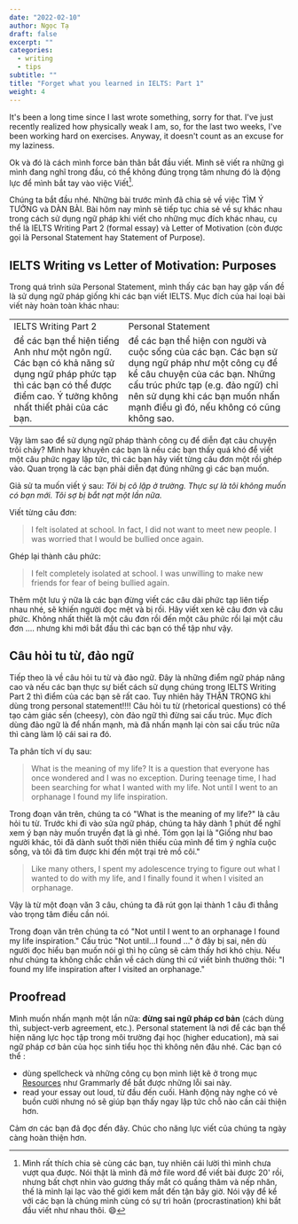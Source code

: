 ```yaml
---
date: "2022-02-10"
author: Ngọc Tạ
draft: false
excerpt: ""
categories:
  - writing
  - tips
subtitle: ""
title: "Forget what you learned in IELTS: Part 1"
weight: 4
---
```


It's been a long time since I last wrote something, sorry for that.
I've just recently realized how physically weak I am, so, for the last two weeks, I've been working hard on exercises.
Anyway, it doesn't count as an excuse for my laziness. 

Ok và đó là cách mình force bản thân bắt đầu viết.
Mình sẽ viết ra những gì mình đang nghĩ trong đầu, có thể không đúng trọng tâm nhưng đó là động lực để mình bắt tay vào việc Viết[^1].
 

[^1]: Mình rất thích chia sẻ cùng các bạn, tuy nhiên cái lười thì mình chưa vượt qua được.
    Nói thật là mình đã mở file word để viết bài được 20' rồi, nhưng bất chợt nhìn vào gương thấy mắt có quầng thâm và nếp nhăn, thế là mình lại lạc vào thế giới kem mắt đến tận bây giờ.
    Nói vậy để kể với các bạn là chúng mình cùng có sự trì hoãn (procrastination) khi bắt đầu viết như nhau thôi.
    :smile:

Chúng ta bắt đầu nhé.
Những bài trước mình đã chia sẻ về việc TÌM Ý TƯỞNG và DÀN BÀI. Bài hôm nay mình sẽ tiếp tục chia sẻ về sự khác nhau trong cách sử dụng ngữ pháp khi viết cho những mục đích khác nhau, cụ thể là IELTS Writing Part 2 (formal essay) và Letter of Motivation (còn được gọi là Personal Statement hay Statement of Purpose).

## IELTS Writing vs Letter of Motivation: Purposes

Trong quá trình sửa Personal Statement, mình thấy các bạn hay gặp vấn đề là sử dụng ngữ pháp giống khi các bạn viết IELTS.
Mục đích của hai loại bài viết này hoàn toàn khác nhau:

|                                                                                                                                                                            |                                                                                                                                                                                                                                                           |
|-----------------------------|-------------------------------------------|
| IELTS Writing Part 2                                                                                                                                                       | Personal Statement                                                                                                                                                                                                                                        |
| để các bạn thể hiện tiếng Anh như một ngôn ngữ. Các bạn có khả năng sử dụng ngữ pháp phức tạp thì các bạn có thể được điểm cao. Ý tưởng không nhất thiết phải của các bạn. | để các bạn thể hiện con người và cuộc sống của các bạn. Các bạn sử dụng ngữ pháp như một công cụ để kể câu chuyện của các bạn. Những cấu trúc phức tạp (e.g. đảo ngữ) chỉ nên sử dụng khi các bạn muốn nhấn mạnh điều gì đó, nếu không có cũng không sao. |

Vậy làm sao để sử dụng ngữ pháp thành công cụ để diễn đạt câu chuyện trôi chảy?
Mình hay khuyên các bạn là nếu các bạn thấy quá khó để viết một câu phức ngay lập tức, thì các bạn hãy viết từng câu đơn một rồi ghép vào.
Quan trọng là các bạn phải diễn đạt đúng những gì các bạn muốn.

Giả sử ta muốn viết ý sau: *Tôi bị cô lập ở trường. Thực sự là tôi không muốn có bạn mới. Tôi sợ bị bắt nạt một lần nữa.*

Viết từng câu đơn:

> I felt isolated at school.
> In fact, I did not want to meet new people.
> I was worried that I would be bullied once again.

Ghép lại thành câu phức:

> I felt completely isolated at school.
> I was unwilling to make new friends for fear of being bullied again. 

Thêm một lưu ý nữa là các bạn đừng viết các câu dài phức tạp liên tiếp nhau nhé, sẽ khiến người đọc mệt và bị rối.
Hãy viết xen kẽ câu đơn và câu phức.
Không nhất thiết là một câu đơn rồi đến một câu phức rồi lại một câu đơn ....
nhưng khi mới bắt đầu thì các bạn có thể tập như vậy.

## Câu hỏi tu từ, đảo ngữ

Tiếp theo là về câu hỏi tu từ và đảo ngữ.
Đây là những điểm ngữ pháp nâng cao và nếu các bạn thực sự biết cách sử dụng chúng trong IELTS Writing Part 2 thì điểm của các bạn sẽ rất cao.
Tuy nhiên hãy THẬN TRỌNG khi dùng trong personal statement!!!!
Câu hỏi tu từ (rhetorical questions) có thể tạo cảm giác sến (cheesy), còn đảo ngữ thì đừng sai cấu trúc.
Mục đích dùng đảo ngữ là để nhấn mạnh, mà đã nhấn mạnh lại còn sai cấu trúc nữa thì càng làm lộ cái sai ra đó.

Ta phân tích ví dụ sau:

> What is the meaning of my life?
> It is a question that everyone has once wondered and I was no exception.
> During teenage time, I had been searching for what I wanted with my life.
> Not until I went to an orphanage I found my life inspiration.

Trong đoạn văn trên, chúng ta có "What is the meaning of my life?" là câu hỏi tu từ.
Trước khi đi vào sửa ngữ pháp, chúng ta hãy dành 1 phút để nghĩ xem ý bạn này muốn truyền đạt là gì nhé.
Tóm gọn lại là "Giống như bao người khác, tôi đã dành suốt thời niên thiếu của mình để tìm ý nghĩa cuộc sống, và tôi đã tìm được khi đến một trại trẻ mồ côi."

> Like many others, I spent my adolescence trying to figure out what I wanted to do with my life, and I finally found it when I visited an orphanage.

Vậy là từ một đoạn văn 3 câu, chúng ta đã rút gọn lại thành 1 câu đi thẳng vào trọng tâm điều cần nói. 

Trong đoạn văn trên chúng ta có "Not until I went to an orphanage I found my life inspiration." Cấu trúc "Not until...I found ..." ở đây bị sai, nên dù người đọc hiểu bạn muốn nói gì thì họ cũng sẽ cảm thấy hơi khó chịu.
Nếu như chúng ta không chắc chắn về cách dùng thì cứ viết bình thường thôi: "I found my life inspiration after I visited an orphanage."

## Proofread

Mình muốn nhấn mạnh một lần nữa: **đừng sai ngữ pháp cơ bản** (cách dùng thì, subject-verb agreement, etc.).
Personal statement là nơi để các bạn thể hiện năng lực học tập trong môi trường đại học (higher education), mà sai ngữ pháp cơ bản của học sinh tiểu học thì không nên đâu nhé.
Các bạn có thể :

-   dùng spellcheck và những công cụ bọn mình liệt kê ở trong mục [Resources](../../../resources/bunch-of-links/) như Grammarly để bắt được những lỗi sai này.
-   read your essay out loud, từ đầu đến cuối. Hành động này nghe có vẻ buồn cười nhưng nó sẽ giúp bạn thấy ngay lập tức chỗ nào cần cải thiện hơn.

Cảm ơn các bạn đã đọc đến đây.
Chúc cho năng lực viết của chúng ta ngày càng hoàn thiện hơn.

